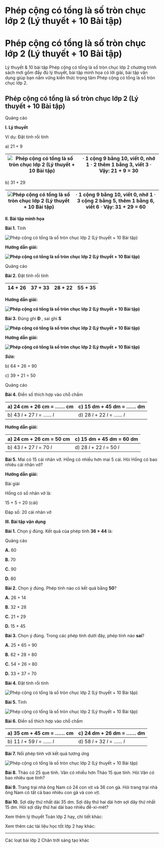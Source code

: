 # Phép cộng có tổng là số tròn chục lớp 2 (Lý thuyết + 10 Bài tập)

# Phép cộng có tổng là số tròn chục lớp 2 (Lý thuyết + 10 Bài tập)

Lý thuyết & 10 bài tập Phép cộng có tổng là số tròn chục lớp 2 chương trình sách mới gồm đầy đủ lý thuyết, bài tập minh họa có lời giải, bài tập vận dụng giúp bạn nắm vững kiến thức trọng tâm Phép cộng có tổng là số tròn chục lớp 2.

## Phép cộng có tổng là số tròn chục lớp 2 (Lý thuyết + 10 Bài tập)

Quảng cáo

**I. Lý thuyết**

Ví dụ: Đặt tính rồi tính

a) 21 + 9 

![Phép cộng có tổng là số tròn chục lớp 2 \(Lý thuyết + 10 Bài tập\)](https://vietjack.com/toan-2-chan-troi/images/ly-thuyet-phep-cong-co-tong-la-so-tron-chuc-234908.PNG) |  · 1 cộng 9 bằng 10, viết 0, **nhớ** **1** · 2 **thêm** **1** bằng 3, viết 3 · Vậy: 21 + 9 = **30**  
---|---  
  
b) 31 + 29

![Phép cộng có tổng là số tròn chục lớp 2 \(Lý thuyết + 10 Bài tập\)](https://vietjack.com/toan-2-chan-troi/images/ly-thuyet-phep-cong-co-tong-la-so-tron-chuc-234909.PNG) |  · 1 cộng 9 bằng 10, viết 0, **nhớ** **1** · 3 cộng 2 bằng 5, **thêm 1** bằng 6, viết 6 · Vậy: 31 + 29 = **60**  
---|---  
  
**II. Bài tập minh họa**

**Bài 1.** Tính

![Phép cộng có tổng là số tròn chục lớp 2 \(Lý thuyết + 10 Bài tập\)](https://vietjack.com/toan-2-chan-troi/images/ly-thuyet-phep-cong-co-tong-la-so-tron-chuc-234911.PNG)

**Hướng dẫn giải:**

**![Phép cộng có tổng là số tròn chục lớp 2 \(Lý thuyết + 10 Bài tập\)](https://vietjack.com/toan-2-chan-troi/images/ly-thuyet-phep-cong-co-tong-la-so-tron-chuc-234912.PNG)**

Quảng cáo

**Bài 2.** Đặt tính rồi tính

14 + 26 | 37 + 33 | 28 + 22 | 55 + 35  
---|---|---|---  
  
**Hướng dẫn giải:**

**![Phép cộng có tổng là số tròn chục lớp 2 \(Lý thuyết + 10 Bài tập\)](https://vietjack.com/toan-2-chan-troi/images/ly-thuyet-phep-cong-co-tong-la-so-tron-chuc-234913.PNG)**

**Bài 3.** Đúng ghi **Đ** , sai ghi **S**

**![Phép cộng có tổng là số tròn chục lớp 2 \(Lý thuyết + 10 Bài tập\)](https://vietjack.com/toan-2-chan-troi/images/ly-thuyet-phep-cong-co-tong-la-so-tron-chuc-234914.PNG)**

**Hướng dẫn giải:**

**![Phép cộng có tổng là số tròn chục lớp 2 \(Lý thuyết + 10 Bài tập\)](https://vietjack.com/toan-2-chan-troi/images/ly-thuyet-phep-cong-co-tong-la-so-tron-chuc-234915.PNG)**

**_Sửa:_**

b) 64 + 26 = 90

c) 39 + 21 = 50

Quảng cáo

**Bài 4.** Điền số thích hợp vào chỗ chấm

a) 24 cm + 26 cm = …… cm | c) 15 dm + 45 dm = …… dm  
---|---  
b) 43 _l_ \+ 27 _l_ = …… _l_ | d) 28 _l_ \+ 22 _l_ = …… _l_  
  
**Hướng dẫn giải:**

a) 24 cm + 26 cm = 50 cm | c) 15 dm + 45 dm = 60 dm  
---|---  
b) 43 _l_ \+ 27 _l_ = 70 _l_ | d) 28 _l_ \+ 22 _l_ = 50 _l_  
  
**Bài 5.** Mai có 15 cái nhãn vỡ. Hồng có nhiều hơn mai 5 cái. Hỏi Hồng có bao nhiêu cái nhãn vở?

**Hướng dẫn giải:**

Bài giải

Hồng có số nhãn vở là:

15 + 5 = 20 (cái)

Đáp số: 20 cái nhãn vở

**III. Bài tập vận dụng**

**Bài 1.** Chọn ý đúng. Kết quả của phép tính **36 + 44** là: 

Quảng cáo

**A.** 60

**B.** 70

**C.** 90

**D.** 80

**Bài 2.** Chọn ý đúng. Phép tính nào có kết quả bằng **50**?

**A.** 26 + 14

**B.** 32 + 28

**C.** 21 + 29

**D.** 15 + 45

**Bài 3.** Chọn ý đúng. Trong các phép tính dưới đây, phép tính nào **sai**?

**A.** 25 + 65 = 90

**B.** 62 + 28 = 80

**C.** 54 + 26 = 80

**D.** 33 + 37 = 70

**Bài 4.** Đặt tính rồi tính

![Phép cộng có tổng là số tròn chục lớp 2 \(Lý thuyết + 10 Bài tập\)](https://vietjack.com/toan-2-chan-troi/images/ly-thuyet-phep-cong-co-tong-la-so-tron-chuc-234916.PNG)

**Bài 5.** Tính

![Phép cộng có tổng là số tròn chục lớp 2 \(Lý thuyết + 10 Bài tập\)](https://vietjack.com/toan-2-chan-troi/images/ly-thuyet-phep-cong-co-tong-la-so-tron-chuc-234917.PNG)

**Bài 6.** Điền số thích hợp vào chỗ chấm

a) 35 cm + 45 cm = …… cm | c) 24 dm + 26 dm = …… dm  
---|---  
b) 11 _l_ \+ 59 _l_ = …… _l_ | d) 58 _l_ \+ 32 _l_ = …… _l_  
  
**Bài 7.** Nối phép tính với kết quả tương ứng

![Phép cộng có tổng là số tròn chục lớp 2 \(Lý thuyết + 10 Bài tập\)](https://vietjack.com/toan-2-chan-troi/images/ly-thuyet-phep-cong-co-tong-la-so-tron-chuc-234918.PNG)

**Bài 8.** Thảo có 25 que tính. Vân có nhiều hơn Thảo 15 que tính. Hỏi Vân có bao nhiêu que tính?

**Bài 9.** Trang trại nhà ông Nam có 24 con vịt và 36 con gà. Hỏi trang trại nhà ông Nam có tất cả bao nhiêu con gà và con vịt.

**Bài 10.** Sợi dây thứ nhất dài 35 dm. Sợi dây thứ hai dài hơn sợi dây thứ nhất 15 dm. Hỏi sợi dây thứ hai dài bao nhiêu đề-xi-mét?

Xem thêm lý thuyết Toán lớp 2 hay, chi tiết khác:

Xem thêm các tài liệu học tốt lớp 2 hay khác:

* * *

Các loạt bài lớp 2 Chân trời sáng tạo khác
